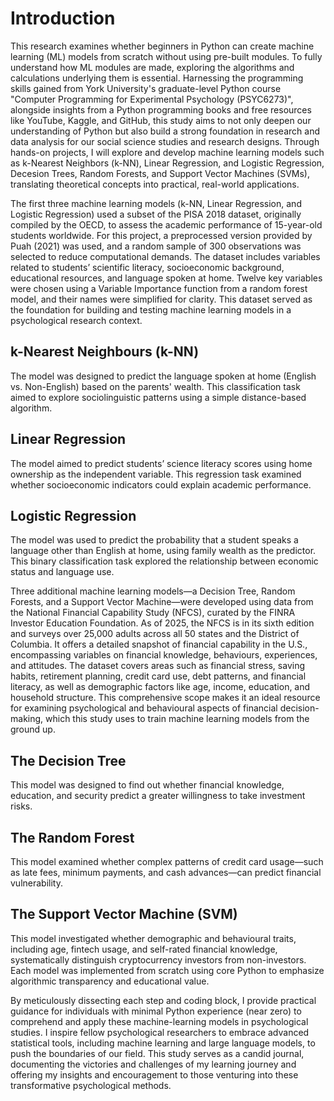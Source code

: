 # Introduction
This research examines whether beginners in Python can create machine learning (ML) models from scratch without using pre-built modules. To fully understand how ML modules are made, exploring the algorithms and calculations underlying them is essential. Harnessing the programming skills gained from York University's graduate-level Python course "Computer Programming for Experimental Psychology (PSYC6273)", alongside insights from a Python programming books and free resources like YouTube, Kaggle, and GitHub, this study aims to not only deepen our understanding of Python but also build a strong foundation in research and data analysis for our social science studies and research designs. Through hands-on projects, I will explore and develop machine learning models such as k-Nearest Neighbors (k-NN), Linear Regression, and Logistic Regression, Decesion Trees, Random Forests, and Support Vector Machines (SVMs), translating theoretical concepts into practical, real-world applications. 

The first three machine learning models (k-NN, Linear Regression, and Logistic Regression) used a subset of the PISA 2018 dataset, originally compiled by the OECD, to assess the academic performance of 15-year-old students worldwide. For this project, a preprocessed version provided by Puah (2021) was used, and a random sample of 300 observations was selected to reduce computational demands. The dataset includes variables related to students’ scientific literacy, socioeconomic background, educational resources, and language spoken at home. Twelve key variables were chosen using a Variable Importance function from a random forest model, and their names were simplified for clarity. This dataset served as the foundation for building and testing machine learning models in a psychological research context.

## k-Nearest Neighbours (k-NN)
The model was designed to predict the language spoken at home (English vs. Non-English) based on the parents' wealth. This classification task aimed to explore sociolinguistic patterns using a simple distance-based algorithm.

## Linear Regression
The model aimed to predict students’ science literacy scores using home ownership as the independent variable. This regression task examined whether socioeconomic indicators could explain academic performance.

## Logistic Regression
The model was used to predict the probability that a student speaks a language other than English at home, using family wealth as the predictor. This binary classification task explored the relationship between economic status and language use.

Three additional machine learning models—a Decision Tree, Random Forests, and a Support Vector Machine—were developed using data from the National Financial Capability Study (NFCS), curated by the FINRA Investor Education Foundation. As of 2025, the NFCS is in its sixth edition and surveys over 25,000 adults across all 50 states and the District of Columbia. It offers a detailed snapshot of financial capability in the U.S., encompassing variables on financial knowledge, behaviours, experiences, and attitudes. The dataset covers areas such as financial stress, saving habits, retirement planning, credit card use, debt patterns, and financial literacy, as well as demographic factors like age, income, education, and household structure. This comprehensive scope makes it an ideal resource for examining psychological and behavioural aspects of financial decision-making, which this study uses to train machine learning models from the ground up.

## The Decision Tree 
This model was designed to find out whether financial knowledge, education, and security predict a greater willingness to take investment risks. 

## The Random Forest 
This model examined whether complex patterns of credit card usage—such as late fees, minimum payments, and cash advances—can predict financial vulnerability. 

## The Support Vector Machine (SVM) 
This model investigated whether demographic and behavioural traits, including age, fintech usage, and self-rated financial knowledge, systematically distinguish cryptocurrency investors from non-investors. Each model was implemented from scratch using core Python to emphasize algorithmic transparency and educational value.

By meticulously dissecting each step and coding block, I provide practical guidance for individuals with minimal Python experience (near zero) to comprehend and apply these machine-learning models in psychological studies. I inspire fellow psychological researchers to embrace advanced statistical tools, including machine learning and large language models, to push the boundaries of our field. This study serves as a candid journal, documenting the victories and challenges of my learning journey and offering my insights and encouragement to those venturing into these transformative psychological methods.
